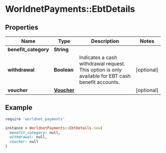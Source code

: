 # WorldnetPayments::EbtDetails

## Properties

| Name | Type | Description | Notes |
| ---- | ---- | ----------- | ----- |
| **benefit_category** | **String** |  |  |
| **withdrawal** | **Boolean** | Indicates a cash withdrawal request. This option is only available for EBT cash benefit accounts. | [optional] |
| **voucher** | [**Voucher**](Voucher.md) |  | [optional] |

## Example

```ruby
require 'worldnet_payments'

instance = WorldnetPayments::EbtDetails.new(
  benefit_category: null,
  withdrawal: null,
  voucher: null
)
```

